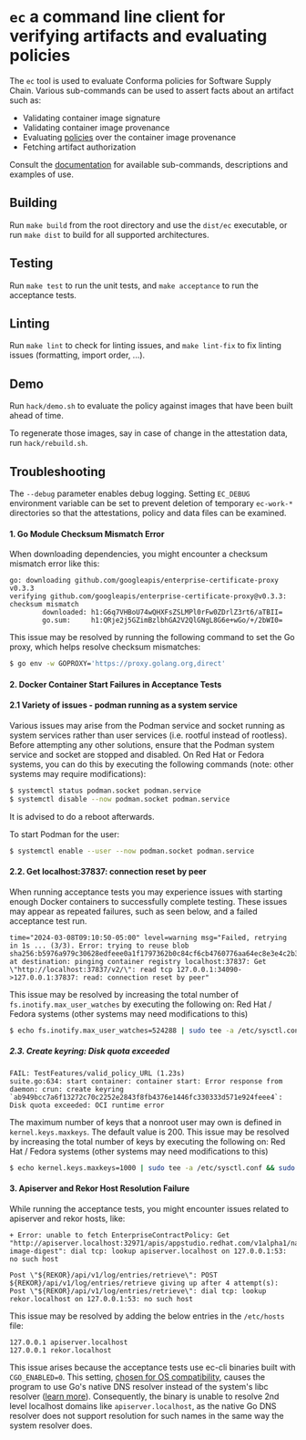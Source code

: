 # `ec` a command line client for verifying artifacts and evaluating policies

The `ec` tool is used to evaluate Conforma policies for Software
Supply Chain. Various sub-commands can be used to assert facts about an artifact
such as:
  * Validating container image signature
  * Validating container image provenance
  * Evaluating [policies][pol] over the container image provenance
  * Fetching artifact authorization

Consult the [documentation][docs] for available sub-commands, descriptions and
examples of use.

## Building

Run `make build` from the root directory and use the `dist/ec` executable, or
run `make dist` to build for all supported architectures.

## Testing

Run `make test` to run the unit tests, and `make acceptance` to run the
acceptance tests.

## Linting

Run `make lint` to check for linting issues, and `make lint-fix` to fix linting
issues (formatting, import order, ...).

## Demo

Run `hack/demo.sh` to evaluate the policy against images that have been
built ahead of time.

To regenerate those images, say in case of change in the attestation data, run
`hack/rebuild.sh`.

## Troubleshooting

The `--debug` parameter enables debug logging. Setting `EC_DEBUG` environment
variable can be set to prevent deletion of temporary `ec-work-*` directories so
that the attestations, policy and data files can be examined.

#### **1. Go Module Checksum Mismatch Error**

When downloading dependencies, you might encounter a checksum mismatch error like this:
```
go: downloading github.com/googleapis/enterprise-certificate-proxy v0.3.3
verifying github.com/googleapis/enterprise-certificate-proxy@v0.3.3: checksum mismatch
        downloaded: h1:G6q7VHBoU74wQHXFsZSLMPl0rFw0ZDrlZ3rt6/aTBII=
        go.sum:     h1:QRje2j5GZimBzlbhGA2V2QlGNgL8G6e+wGo/+/2bWI0=
```

This issue may be resolved by running the following command to set the Go proxy, which helps resolve checksum mismatches:
``` bash
$ go env -w GOPROXY='https://proxy.golang.org,direct'
```

#### **2. Docker Container Start Failures in Acceptance Tests**

#### **2.1 Variety of issues - podman running as a system service**

Various issues may arise from the Podman service and socket running as system services rather than user services (i.e. rootful instead of rootless).
Before attempting any other solutions, ensure that the Podman system service and socket are stopped and disabled.
On Red Hat or Fedora systems, you can do this by executing the following commands (note: other systems may require modifications):

```bash
$ systemctl status podman.socket podman.service
$ systemctl disable --now podman.socket podman.service
```

It is advised to do a reboot afterwards.

To start Podman for the user:

``` bash
$ systemctl enable --user --now podman.socket podman.service
```

#### **2.2. Get localhost:37837: connection reset by peer**

When running acceptance tests you may experience issues with starting enough Docker containers to successfully complete testing. These issues may appear as repeated failures, such as seen below, and a failed acceptance test run.

```
time="2024-03-08T09:10:50-05:00" level=warning msg="Failed, retrying in 1s ... (3/3). Error: trying to reuse blob sha256:b5976a979c30628edfeee0a1f1797362b0c84cf6cb4760776aa64ec8e3e4c2b3 at destination: pinging container registry localhost:37837: Get \"http://localhost:37837/v2/\": read tcp 127.0.0.1:34090->127.0.0.1:37837: read: connection reset by peer"
```

This issue may be resolved by increasing the total number of `fs.inotify.max_user_watches` by executing the following on: Red Hat / Fedora systems (other systems may need modifications to this)
``` bash
$ echo fs.inotify.max_user_watches=524288 | sudo tee -a /etc/sysctl.conf && sudo sysctl -p
```

##### **2.3. Create keyring: Disk quota exceeded**
```
FAIL: TestFeatures/valid_policy_URL (1.23s)
suite.go:634: start container: container start: Error response from daemon: crun: create keyring `ab949bcc7a6f13272c70c2252e2843f8fb4376e1446fc330333d571e924feee4`: Disk quota exceeded: OCI runtime error
```

The maximum number of keys that a nonroot user may own is defined in `kernel.keys.maxkeys`. The default value is 200.
This issue may be resolved by increasing the total number of keys by executing the following on: Red Hat / Fedora systems (other systems may need modifications to this)
``` bash
$ echo kernel.keys.maxkeys=1000 | sudo tee -a /etc/sysctl.conf && sudo sysctl -p
```

#### **3. Apiserver and Rekor Host Resolution Failure**

While running the acceptance tests, you might encounter issues related to apiserver and rekor hosts, like:
```
+ Error: unable to fetch EnterpriseContractPolicy: Get "http://apiserver.localhost:32971/apis/appstudio.redhat.com/v1alpha1/namespaces/acceptance/enterprisecontractpolicies/mismatched-image-digest": dial tcp: lookup apiserver.localhost on 127.0.0.1:53: no such host

Post \"${REKOR}/api/v1/log/entries/retrieve\": POST ${REKOR}/api/v1/log/entries/retrieve giving up after 4 attempt(s): Post \"${REKOR}/api/v1/log/entries/retrieve\": dial tcp: lookup rekor.localhost on 127.0.0.1:53: no such host
```

This issue may be resolved by adding the below entries in the `/etc/hosts` file:
```
127.0.0.1 apiserver.localhost
127.0.0.1 rekor.localhost
```

This issue arises because the acceptance tests use ec-cli binaries built with `CGO_ENABLED=0`. This setting, [chosen for OS compatibility](https://github.com/enterprise-contract/ec-cli/pull/703), causes the program to use Go's native DNS resolver instead of the system's libc resolver ([learn more](https://go.dev/doc/go1.5#net)). Consequently, the binary is unable to resolve 2nd level localhost domains like `apiserver.localhost`, as the native Go DNS resolver does not support resolution for such names in the same way the system resolver does.

[pol]: https://github.com/conforma/policy/
[docs]: https://conforma.dev/docs/ec-cli/ec.html
